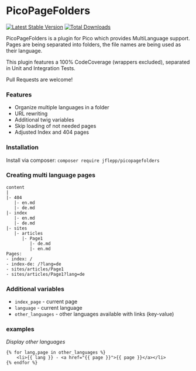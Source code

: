# PicoPageFolders

[![Latest Stable Version](https://poser.pugx.org/jflepp/picopagefolders/v/stable)](https://packagist.org/packages/jflepp/picopagefolders) [![Total Downloads](https://poser.pugx.org/jflepp/picopagefolders/downloads)](https://packagist.org/packages/jflepp/picopagefolders)

PicoPageFolders is a plugin for Pico which provides MultiLanguage support. Pages are being separated into folders, the file names are being used as their language.

This plugin features a 100% CodeCoverage (wrappers excluded), separated in Unit and Integration Tests. 

Pull Requests are welcome!

### Features
- Organize multiple languages in a folder
- URL rewriting
- Additional twig variables
- Skip loading of not needed pages
- Adjusted Index and 404 pages

### Installation
Install via composer: `composer require jflepp/picopagefolders`

### Creating multi language pages

~~~
content
|
|- 404
   |- en.md
   |- de.md
|- index
   |- en.md
   |- de.md
|- sites
   |- articles
      |- Page1
         |- de.md
         |- en.md
Pages:
- index: /
- index-de: /?lang=de
- sites/articles/Page1
- sites/articles/Page1?lang=de
~~~

### Additional variables

- `index_page` - current page
- `language` - current language
- `other_languages` - other languages available with links (key-value)


### examples

_Display other languages_
~~~ twig
{% for lang,page in other_languages %}
    <li>{{ lang }} - <a href="{{ page }}">{{ page }}</a></li>
{% endfor %}
~~~

